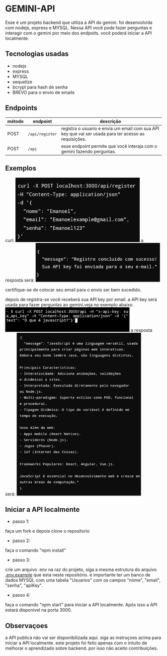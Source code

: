 # GEMINI-API

Esse é um projeto backend que utiliza a API do gemini. foi desenvolvida com nodejs, express e MYSQL. Nessa API você pode fazer perguntas e interagir com o gemini por meio dos endpoits. você poderá iniciar a API localmente.

## Tecnologias usadas
- nodejs
- express
- MYSQL
- sequelize
- bcrypt para hash de senha
- BREVO para o envio de emails

## Endpoints
| método | endpoint | descrição |
|--------|--------|---------|
| POST | `/api/register` | registra o usuario e envia um email com sua API key que vai ser usada para ter acesso as requisições.
| POST | `/api` | esse endpoint permite que você interaja com o gemini fazendo perguntas.

## Exemplos
curl:
<img src="https://github.com/Emanoellima-dev/GEMINI-API/blob/main/imagens/imagem1.jpg" width="400" />
a resposta será:
<img src="https://github.com/Emanoellima-dev/GEMINI-API/blob/main/imagens/imagem2.jpg" width="400" />

certifique-se de colocar seu email para o envio ser bem sucedido.

depois de registra-se você receberá sua API key por email. a API key será usada para fazer perguntas ao gemini.veja no exemplo abaixo.
<img src="https://github.com/Emanoellima-dev/GEMINI-API/blob/main/imagens/imagem3.jpg" width="400" />
a resposta será:
<img src="https://github.com/Emanoellima-dev/GEMINI-API/blob/main/imagens/imagem4.jpg" width="400" />

## Iniciar a API localmente
- passo 1:

faça um fork e depois clone o repositorio
- passo 2:

faça o comando "npm install"
- passo 3:

crie um arquivo .env na raz do projeto, siga a mesma estrutura do arquivo [.env.example](https://github.com/Emanoellima-dev/GEMINI-API/blob/main/.env.example) que esta neste repositório. é importante ter um banco de dados MYSQL com uma tabela "Usuarios" com os campos "nome", "email", "senha", "apiKey".
- passo 4:

faça o comando "npm start" para iniciar a API localmente.
Após isso a API estará disponivel na porta 3000.

## Observaçoes
a API publica não vai ser disponibilizada aqui. siga as instruçoes acima para iniciar a API localmente. este projeto foi feito apenas com o intuito de melhorar o aprendizado sobre backend. por isso não aceito contribuições.
